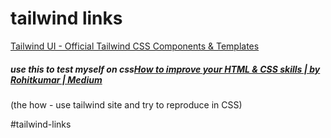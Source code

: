 # tailwind links
[Tailwind UI - Official Tailwind CSS Components & Templates](https://tailwindui.com/)
##### use this to test myself on css[How to improve your HTML & CSS skills | by Rohitkumar | Medium](https://medium.com/@rohitkumar9133/how-to-improve-your-html-css-skills-c7333fe11cfc)
(the how - use tailwind site and try to reproduce in CSS)

#tailwind-links
